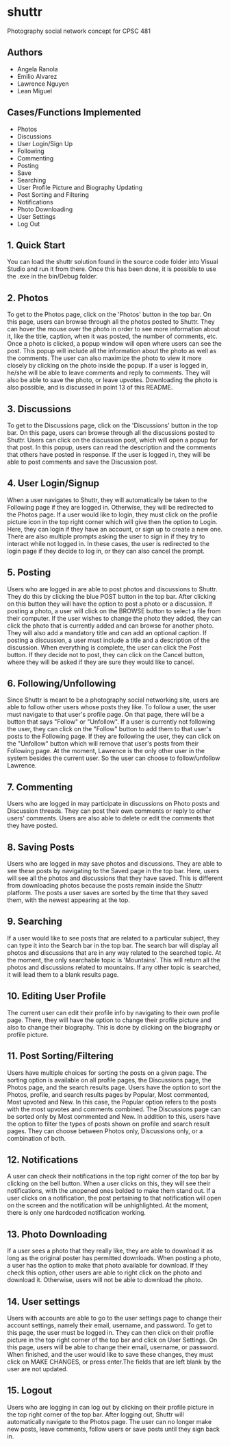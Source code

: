 # shuttr
Photography social network concept for CPSC 481

## Authors
- Angela Ranola
- Emilio Alvarez
- Lawrence Nguyen
- Lean Miguel

## Cases/Functions Implemented
- Photos
- Discussions
- User Login/Sign Up 
- Following
- Commenting
- Posting
- Save
- Searching
- User Profile Picture and Biography Updating
- Post Sorting and Filtering
- Notifications
- Photo Downloading
- User Settings
- Log Out

## 1. Quick Start
You can load the shuttr solution found in the source code folder into Visual Studio and run it from there. Once this has been done, it is possible to use the .exe in the bin/Debug folder.

## 2. Photos
To get to the Photos page, click on the 'Photos' button in the top bar. On this page, users can browse through all the photos posted to Shuttr. They can hover the mouse over the photo in order to see more information about it, like the title, caption, when it was posted, the number of comments, etc. Once a photo is clicked, a popup window will open where users can see the post. This popup will include all the information about the photo as well as the comments. The user can also maximize the photo to view it more closely by clicking on the photo inside the popup. If a user is logged in, he/she will be able to leave comments and reply to comments. They will also be able to save the photo, or leave upvotes. Downloading the photo is also possible, and is discussed in point 13 of this README.

## 3. Discussions
To get to the Discussions page, click on the 'Discussions' button in the top bar. On this page, users can browse through all the discussions posted to Shuttr. Users can click on the discussion post, which will open a popup for that post. In this popup, users can read the description and the comments that others have posted in response. If the user is logged in, they will be able to post comments and save the Discussion post.

## 4. User Login/Signup
When a user navigates to Shuttr, they will automatically be taken to the Following page if they are logged in. Otherwise, they will be redirected to the Photos page. If a user would like to login, they must click on the profile picture icon in the top right corner which will give then the option to Login. Here, they can login if they have an account, or sign up to create a new one. There are also multiple prompts asking the user to sign in if they try to interact while not logged in. In these cases, the user is redirected to the login page if they decide to log in, or they can also cancel the prompt.

## 5. Posting
Users who are logged in are able to post photos and discussions to Shuttr. They do this by clicking the blue POST button in the top bar. After clicking on this button they will have the option to post a photo or a discussion. If posting a photo, a user will click on the BROWSE button to select a file from their computer. If the user wishes to change the photo they added, they can click the photo that is currently added and can browse for another photo. They will also add a mandatory title and can add an optional caption. If posting a discussion, a user must include a title and a description of the discussion. When everything is complete, the user can click the Post button. If they decide not to post, they can click on the Cancel button, where they will be asked if they are sure they would like to cancel.

## 6. Following/Unfollowing
Since Shuttr is meant to be a photography social networking site, users are able to follow other users whose posts they like. To follow a user, the user must navigate to that user's profile page. On that page, there will be a button that says "Follow" or "Unfollow". If a user is currently not following the user, they can click on the "Follow" button to add them to that user's posts to the Following page. If they are following the user, they can click on the "Unfollow" button which will remove that user's posts from their Following page. At the moment, Lawrence is the only other user in the system besides the current user. So the user can choose to follow/unfollow Lawrence.

## 7. Commenting
Users who are logged in may participate in discussions on Photo posts and Discussion threads. They can post their own comments or reply to other users' comments. Users are also able to delete or edit the comments that they have posted.

## 8. Saving Posts
Users who are logged in may save photos and discussions. They are able to see these posts by navigating to the Saved page in the top bar. Here, users will see all the photos and discussions that they have saved. This is different from downloading photos because the posts remain inside the Shuttr platform. The posts a user saves are sorted by the time that they saved them, with the newest appearing at the top.

## 9. Searching
If a user would like to see posts that are related to a particular subject, they can type it into the Search bar in the top bar. The search bar will display all photos and discussions that are in any way related to the searched topic. At the moment, the only searchable topic is 'Mountains'. This will return all the photos and discussions related to mountains. If any other topic is searched, it will lead them to a blank results page.

## 10. Editing User Profile
The current user can edit their profile info by navigating to their own profile page. There, they will have the option to change their profile picture and also to change their biography. This is done by clicking on the biography or profile picture.

## 11. Post Sorting/Filtering
Users have multiple choices for sorting the posts on a given page. The sorting option is available on all profile pages, the Discussions page, the Photos page, and the search results page. Users have the option to sort the Photos, profile, and search results pages by Popular, Most commented, Most upvoted and New. In this case, the Popular option refers to the posts with the most upvotes and comments combined. The Discussions page can be sorted only by Most commented and New. In addition to this, users have the option to filter the types of posts shown on profile and search result pages. They can choose between Photos only, Discussions only, or a combination of both.

## 12. Notifications
A user can check their notifications in the top right corner of the top bar by clicking on the bell button. When a user clicks on this, they will see their notifications, with the unopened ones bolded to make them stand out. If a user clicks on a notification, the post pertaining to that notification will open on the screen and the notification will be unhighlighted. At the moment, there is only one hardcoded notification working.

## 13. Photo Downloading
If a user sees a photo that they really like, they are able to download it as long as the original poster has permitted downloads. When posting a photo, a user has the option to make that photo available for download. If they check this option, other users are able to right click on the photo and download it. Otherwise, users will not be able to download the photo.

## 14. User settings
Users with accounts are able to go to the user settings page to change their account settings, namely their email, username, and password. To get to this page, the user must be logged in. They can then click on their profile picture in the top right corner of the top bar and click on User Settings. On this page, users will be able to change their email, username, or password. When finished, and the user would like to save these changes, they must click on MAKE CHANGES, or press enter.The fields that are left blank by the user are not updated.

## 15. Logout
Users who are logging in can log out by clicking on their profile picture in the top right corner of the top bar. After logging out, Shuttr will automatically navigate to the Photos page. The user can no longer make new posts, leave comments, follow users or save posts until they sign back in.